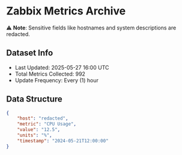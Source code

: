 # Zabbix Metrics Archive

⚠️ **Note**: Sensitive fields like hostnames and system descriptions are redacted.

## Dataset Info
- Last Updated: 2025-05-27 16:00 UTC
- Total Metrics Collected: 992
- Update Frequency: Every (1) hour

## Data Structure
```json
{
    "host": "redacted",
    "metric": "CPU Usage",
    "value": "12.5",
    "units": "%",
    "timestamp": "2024-05-21T12:00:00"
}
```
